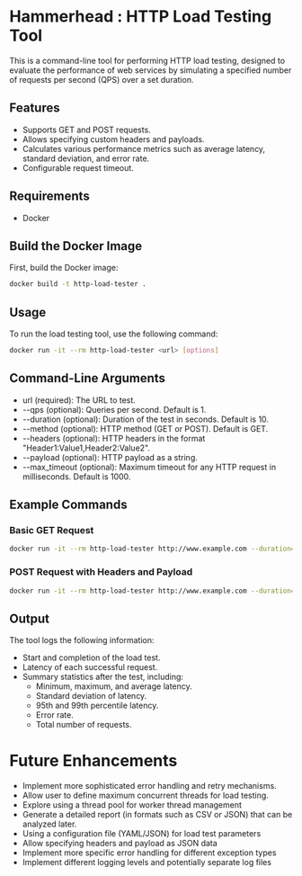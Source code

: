 # Hammerhead : HTTP Load Testing Tool

This is a command-line tool for performing HTTP load testing, designed to evaluate the performance of web services by simulating a specified number of requests per second (QPS) over a set duration.

## Features

- Supports GET and POST requests.
- Allows specifying custom headers and payloads.
- Calculates various performance metrics such as average latency, standard deviation, and error rate.
- Configurable request timeout.

## Requirements

- Docker

## Build the Docker Image

First, build the Docker image:

```sh
docker build -t http-load-tester .
```
## Usage

To run the load testing tool, use the following command:

```sh
docker run -it --rm http-load-tester <url> [options]
```
## Command-Line Arguments
- url (required): The URL to test.
- --qps (optional): Queries per second. Default is 1.
- --duration (optional): Duration of the test in seconds. Default is 10.
- --method (optional): HTTP method (GET or POST). Default is GET.
- --headers (optional): HTTP headers in the format "Header1:Value1,Header2:Value2".
- --payload (optional): HTTP payload as a string.
- --max_timeout (optional): Maximum timeout for any HTTP request in milliseconds. Default is 1000.

## Example Commands
### Basic GET Request
```sh
docker run -it --rm http-load-tester http://www.example.com --duration=10 --qps=2
```
### POST Request with Headers and Payload
```sh
docker run -it --rm http-load-tester http://www.example.com --duration=10 --qps=2 --method=POST --headers="Content-Type:application/json,Authorization:Bearer mytoken" --payload='{"key1":"value1","key2":"value2"}'
```

## Output
The tool logs the following information:

- Start and completion of the load test.
- Latency of each successful request.
- Summary statistics after the test, including:
  - Minimum, maximum, and average latency.
  - Standard deviation of latency.
  - 95th and 99th percentile latency.
  - Error rate.
  - Total number of requests.

# Future Enhancements
- Implement more sophisticated error handling and retry mechanisms.
- Allow user to define maximum concurrent threads for load testing.
- Explore using a thread pool for worker thread management
- Generate a detailed report (in formats such as CSV or JSON) that can be analyzed later.
- Using a configuration file (YAML/JSON) for load test parameters
- Allow specifying headers and payload as JSON data
- Implement more specific error handling for different exception types
- Implement different logging levels and potentially separate log files

 
